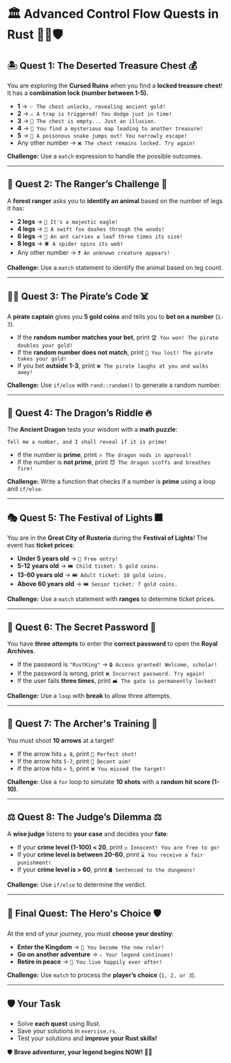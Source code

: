 # 🏛️ Advanced Control Flow Quests in Rust 🧟‍♂️🛡️  

## 🏝️ **Quest 1: The Deserted Treasure Chest** 💰  
You are exploring the **Cursed Ruins** when you find a **locked treasure chest**! It has a **combination lock (number between 1-5).**  

- **1** → `✨ The chest unlocks, revealing ancient gold!`  
- **2** → `⚔️ A trap is triggered! You dodge just in time!`  
- **3** → `🗿 The chest is empty... Just an illusion.`  
- **4** → `📝 You find a mysterious map leading to another treasure!`  
- **5** → `🐍 A poisonous snake jumps out! You narrowly escape!`  
- Any other number → `❌ The chest remains locked. Try again!`  

**Challenge:** Use a `match` expression to handle the possible outcomes.  

---  

## 🏹 **Quest 2: The Ranger’s Challenge** 🌲  
A **forest ranger** asks you to **identify an animal** based on the number of legs it has:  

- **2 legs** → `🦅 It's a majestic eagle!`  
- **4 legs** → `🦊 A swift fox dashes through the woods!`  
- **6 legs** → `🐜 An ant carries a leaf three times its size!`  
- **8 legs** → `🕷️ A spider spins its web!`  
- Any other number → `❓ An unknown creature appears!`  

**Challenge:** Use a `match` statement to identify the animal based on leg count.  

---  

## 🏴‍☠️ **Quest 3: The Pirate’s Code** ☠️  
A **pirate captain** gives you **5 gold coins** and tells you to **bet on a number** (`1-3`).  

- If the **random number matches your bet**, print `🏆 You won! The pirate doubles your gold!`  
- If the **random number does not match**, print `💸 You lost! The pirate takes your gold!`  
- If you bet **outside 1-3**, print `❌ The pirate laughs at you and walks away!`  

**Challenge:** Use `if/else` with `rand::random()` to generate a random number.  

---  

## 🐉 **Quest 4: The Dragon’s Riddle** 🔥  
The **Ancient Dragon** tests your wisdom with a **math puzzle**:  

`Tell me a number, and I shall reveal if it is prime!`  

- If the number is **prime**, print `🔥 The dragon nods in approval!`  
- If the number is **not prime**, print `😈 The dragon scoffs and breathes fire!`  

**Challenge:** Write a function that checks if a number is **prime** using a loop and `if/else`.  

---  

## 🎭 **Quest 5: The Festival of Lights** 🎆  
You are in the **Great City of Rustoria** during the **Festival of Lights**! The event has **ticket prices**:  

- **Under 5 years old** → `🍼 Free entry!`  
- **5-12 years old** → `🎟️ Child ticket: 5 gold coins.`  
- **13-60 years old** → `🎟️ Adult ticket: 10 gold coins.`  
- **Above 60 years old** → `🎟️ Senior ticket: 7 gold coins.`  

**Challenge:** Use a `match` statement with **ranges** to determine ticket prices.  

---  

## 🏰 **Quest 6: The Secret Password** 🔑  
You have **three attempts** to enter the **correct password** to open the **Royal Archives**.  

- If the password is `"RustKing"` → `🔒 Access granted! Welcome, scholar!`  
- If the password is wrong, print `❌ Incorrect password. Try again!`  
- If the user fails **three times**, print `🛋️ The gate is permanently locked!`  

**Challenge:** Use a `loop` with **break** to allow three attempts.  

---  

## 🎯 **Quest 7: The Archer's Training** 🏹  
You must shoot **10 arrows** at a target!  

- If the arrow hits `≥ 8`, print `🌟 Perfect shot!`  
- If the arrow hits `5-7`, print `🏹 Decent aim!`  
- If the arrow hits `< 5`, print `❌ You missed the target!`  

**Challenge:** Use a `for` loop to simulate **10 shots** with a **random hit score (1-10)**.  

---  

## ⚖️ **Quest 8: The Judge’s Dilemma** ⚖️  
A **wise judge** listens to **your case** and decides your **fate**:  

- If your **crime level (1-100) < 20**, print `⚖️ Innocent! You are free to go!`  
- If your **crime level is between 20-60**, print `⌛ You receive a fair punishment!`  
- If your **crime level is > 60**, print `🛢️ Sentenced to the dungeons!`  

**Challenge:** Use `if/else` to determine the verdict.  

---  

## 🚀 **Final Quest: The Hero's Choice** 🛡️  
At the end of your journey, you must **choose your destiny**:  

- **Enter the Kingdom** → `👑 You become the new ruler!`  
- **Go on another adventure** → `⚔️ Your legend continues!`  
- **Retire in peace** → `🌿 You live happily ever after!`  

**Challenge:** Use `match` to process the **player’s choice** (`1, 2, or 3`).  

---  

## 🛡️ Your Task  
- Solve **each quest** using Rust.  
- Save your solutions in `exercise.rs`.  
- Test your solutions and **improve your Rust skills!**  

🛡️ **Brave adventurer, your legend begins NOW!** 🚀🦀

